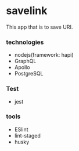 # savelink
This app that is to save URI.

### technologies
- nodejs(framework: hapi)
- GraphQL
- Apollo
- PostgreSQL

### Test
- jest

### tools
- ESlint
- lint-staged
- husky
